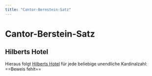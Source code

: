 ```yaml
---
title: "Cantor-Bernstein-Satz"
---
```


# Cantor-Berstein-Satz

## Hilberts Hotel
Hieraus folgt [Hilberts Hotel](notes/BUCH%20der%20Beweise/Hilberts%20Hotel.md) für jede beliebige unendliche Kardinalzahl:
==Beweis fehlt==

